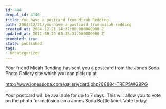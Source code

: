 ```yaml
---
id: 444
drupal_id: 4146
title: You have a postcard from Micah Redding
path: 2004/12/21/you-have-a-postcard-from-micah-redding
created_at: 2004-12-21 14:37:00.000000000 Z
updated_at: 2011-08-20 03:36:31.000000000 Z
promoted: true
state: published
tags:
- Uncategorized
---
```

Your friend Micah Redding has sent you a postcard from the Jones Soda Photo Gallery site which you can pick up at
<br />
<br />	<a href="http://www.jonessoda.com/gallery/card.php?68884-TREPSWG9PG">http://www.jonessoda.com/gallery/card.php?68884-TREPSWG9PG</a>
<br />
<br />Your postcard will be available for up to 7 days. This will allow you to vote on the photo for inclusion on a Jones Soda Bottle label. Vote today!
